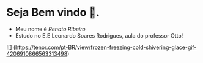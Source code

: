 # Seja Bem vindo 🫶.

- Meu nome é *Renato Ribeiro* 
- Estudo no E.E Leonardo Soares Rodrigues, aula do professor Otto!

![] (https://tenor.com/pt-BR/view/frozen-freezing-cold-shivering-glace-gif-4206910866563313498)
